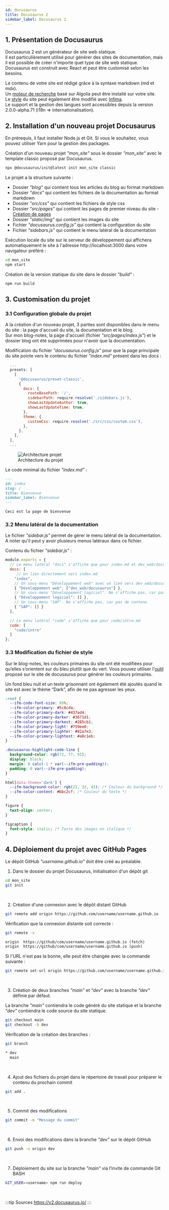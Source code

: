 ```yaml
---
id: docusaurus
title: Docusaurus 2
sidebar_label: Docusaurus 2
---
```



## 1. Présentation de Docusaurus
Docusaurus 2 est un générateur de site web statique.  
Il est particulièrement utilisé pour générer des sites de documentation, mais il est possible de créer n'importe quel type de site web statique. Docusaurus est construit avec React et peut être customisé selon les besoins.  

Le contenu de votre site est rédigé grâce à la syntaxe markdown (md et mdx).  
Un [moteur de recherche](https://v2.docusaurus.io/docs/search/) basé sur Algolia peut être installé sur votre site.  
Le [style](https://v2.docusaurus.io/docs/styling-layout/#styling-your-site-with-infima) du site peut également être modifié avec [Infima](https://facebookincubator.github.io/infima/).  
Le support et la gestion des langues sont accessibles depuis la version 2.0.0-alpha.71 (i18n => internationalisation).


## 2. Installation d'un nouveau projet Docusaurus
En prérequis, il faut installer Node.js et Git. Si vous le souhaitez, vous pouvez utiliser Yarn pour la gestion des packages.

Création d'un nouveau projet *"mon_site"* sous le dossier *"mon_site"* avec le template classic proposé par Docusaurus.
```bash
npx @docusaurus/init@latest init mon_site classic
```

Le projet a la structure suivante :
- Dossier *"blog"* qui contient tous les articles du blog au format markdown
- Dossier *"docs"* qui contient les fichiers de la documentation au format markdown
- Dossier *"src/css"* qui contient les fichiers de style css
- Dossier *"src/pages"* qui contient les pages de premier niveau du site - [Création de pages](https://v2.docusaurus.io/docs/creating-pages/)
- Dossier *"static/img"* qui contient les images du site
- Fichier *"docusaurus.config.js"* qui contient la configuration du site
- Fichier *"sidebars.js"* qui contient le menu latéral de la documentation

Exécution locale du site sur le serveur de développement qui affichera automatiquement le site à l'adresse http://localhost:3000 dans votre navigateur préféré : 
```bash
cd mon_site
npm start
```

Création de la version statique du site dans le dossier *"build"* :
```bash
npm run build
```


## 3. Customisation du projet
### 3.1 Configuration globale du projet
A la création d'un nouveau projet, 3 parties sont disponibles dans le menu du site : la page d'accueil du site, la documentation et le blog.  
Sur mon blog-notes, la page d'accueil (fichier *"src/pages/index.js"*) et le dossier blog ont été supprimées pour n'avoir que la documentation.

Modification du fichier *"docusaurus.config.js"* pour que la page principale du site pointe vers le contenu du fichier *"index.md"* présent dans les docs :
```javascript {7-8} title="docusaurus.config.js"
  ...
  presets: [
    [
      '@docusaurus/preset-classic',
      {
        docs: {
          routeBasePath: '/',
          sidebarPath: require.resolve('./sidebars.js'),
          showLastUpdateAuthor: true,
          showLastUpdateTime: true,
        },
        theme: {
          customCss: require.resolve('./src/css/custom.css'),
        },
      },
    ],
  ],
  ...
```

<figure>
  <img alt="Architecture projet" src="/img/docusaurus_1.png" />
  <figcaption>Architecture du projet</figcaption>
</figure>

Le code minimal du fichier *"index.md"* :
```markdown title="docs/index.md"
---
id: index
slug: /
title: Bienvenue
sidebar_label: Bienvenue
---

Ceci est la page de bienvenue
```


### 3.2 Menu latéral de la documentation
Le fichier *"sidebar.js"* permet de gérer le menu latéral de la documentation.
A noter qu'il peut y avoir plusieurs menus latéraux dans ce fichier. 

Contenu du fichier *"sidebar.js"* :
```javascript title="sidebar.js"
module.exports = {
  // Le menu latéral "docs" s'affiche que pour index.md et dev_web/docusaurus.md
  docs: [ 
     // Un lien directement vers index.md
    "index",
    // Un sous-menu "Développement web" avec un lien vers dev_web/docusaurus.md
    { "Développement web": ["dev_web/docusaurus"] },
    // Un sous-menu "Développement logiciel". Ne s'affiche pas, car pas de contenu
    { "Développement logiciel": [] },
    // Un sous-menu "SAP". Ne s'affiche pas, car pas de contenu
    { "SAP": [] }
  ],

  // Le menu latéral "code" s'affiche que pour code/intro.md
  code: [ 
    "code/intro" 
  ]                      
};
```


### 3.3 Modification du fichier de style
Sur le blog-notes, les couleurs primaires du site ont été modifiées pour qu’elles s’orientent sur du bleu plutôt que du vert. Vous pouvez utiliser l'[outil](https://v2.docusaurus.io/docs/styling-layout#styling-your-site-with-infima) proposé sur le site de docusaurus pour générer les couleurs primaires.

Un fond bleu nuit et un texte grisonnant ont également été ajoutés quand le site est avec le thème “Dark”, afin de ne pas agresser les yeux.

```css title="src/css/custom.css"
:root {
  --ifm-code-font-size: 95%;
  --ifm-color-primary: #5c8cda;
  --ifm-color-primary-dark: #437ad4;
  --ifm-color-primary-darker: #3671d1;
  --ifm-color-primary-darkest: #285cb1;
  --ifm-color-primary-light: #759ee0;
  --ifm-color-primary-lighter: #82a7e3;
  --ifm-color-primary-lightest: #a8c1eb;
}

.docusaurus-highlight-code-line {
  background-color: rgb(72, 77, 91);
  display: block;
  margin: 0 calc(-1 * var(--ifm-pre-padding));
  padding: 0 var(--ifm-pre-padding);
}

html[data-theme='dark'] {
  --ifm-background-color: rgb(21, 32, 43); /* Couleur du background */
  --ifm-color-content: #bbc2cf; /* Couleur du texte */
}

figure {
  text-align: center;
}

figcaption {
  font-style: italic; /* Texte des images en italique */
}
```


## 4. Déploiement du projet avec GitHub Pages
Le dépôt GitHub *"username.github.io"* doit être créé au préalable.

1. Dans le dossier du projet Docusaurus, initialisation d'un dépôt git
```bash
cd mon_site
git init
``` 
<br/>

2. Création d'une connexion avec le dépôt distant GitHub
```bash
git remote add origin https://github.com/username/username.github.io
```

Vérification que la connexion distante soit correcte :
<div className="container-code">
<div className="code-left">

```bash title="Code"
git remote -v
```
</div>
<div className="code-right">

```txt title="Résultat"
origin  https://github/com/username/username.github.io (fetch)
origin  https://github/com/username/username.github.io (push)
```
</div>
</div>


Si l'URL n'est pas la bonne, elle peut être changée avec la commande suivante :
```bash
git remote set-url origin https://github.com/username/username.github.io
```
<br/>

3. Création de deux branches *"main"* et *"dev"* avec la branche *"dev"* définie par défaut.

La branche *"main"* contiendra le code généré du site statique et la branche *"dev"* contiendra le code source du site statique.
```bash
git checkout main
git checkout -b dev
```
Vérification de la création des branches : 

<div className="container-code">
<div className="code-left">

```bash title="Code"
git branch
```
</div>
<div className="code-right">

```txt title="Résultat"
* dev
  main
```
</div>
</div>

<br/>

4. Ajout des fichiers du projet dans le répertoire de travail pour préparer le contenu du prochain commit
```bash
git add .
```
<br/>

5. Commit des modifications
```bash
git commit -m "Message du commit"
```
<br/>

6. Envoi des modifications dans la branche *"dev"* sur le dépôt GitHub
```bash
git push -u origin dev
```
<br/>


7. Déploiement du site sur la branche *"main"* via l’invite de commande Git BASH
```bash
GIT_USER=<username> npm run deploy
```
<br/>

:::tip Sources
https://v2.docusaurus.io/
:::
